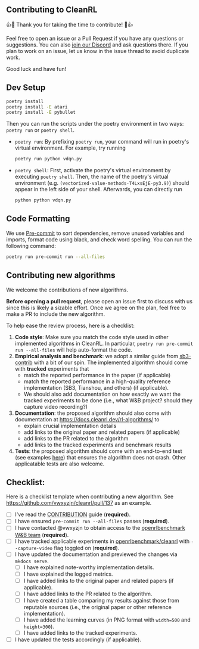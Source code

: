 ## Contributing to CleanRL

👍🎉 Thank you for taking the time to contribute! 🎉👍

Feel free to open an issue or a Pull Request if you have any questions or suggestions. You can also [join our Discord](https://discord.gg/D6RCjA6sVT) and ask questions there. If you plan to work on an issue, let us know in the issue thread to avoid duplicate work.

Good luck and have fun!

## Dev Setup

```bash
poetry install
poetry install -E atari
poetry install -E pybullet
```

Then you can run the scripts under the poetry environment in two ways: `poetry run` or `poetry shell`. 

* `poetry run`:
    By prefixing `poetry run`, your command will run in poetry's virtual environment. For example, try running
    ```bash
    poetry run python vdqn.py
    ```
* `poetry shell`:
    First, activate the poetry's virtual environment by executing `poetry shell`. Then, the name of the poetry's
    virtual environment (e.g. `(vectorized-value-methods-T4LxsEjE-py3.9)`) should appear in the left side of your shell.
    Afterwards, you can directly run
    ```bash
    python python vdqn.py


## Code Formatting

We use [Pre-commit](https://pre-commit.com/) to sort dependencies, remove unused variables and imports, format code using black, and check word spelling. You can run the following command:

```bash
poetry run pre-commit run --all-files
```

## Contributing new algorithms

We welcome the contributions of new algorithms.

**Before opening a pull request**, please open an issue first to discuss with us since this is likely a sizable effort. Once we agree on the plan, feel free to make a PR to include the new algorithm.

To help ease the review process, here is a checklist:

1. **Code style**: Make sure you match the code style used in other implemented algorithms in CleanRL. In particular, `poetry run pre-commit run --all-files` will help auto-format the code.
2. **Empirical analysis and benchmark**: we adopt a similar guide from [sb3-contrib](https://github.com/Stable-Baselines-Team/stable-baselines3-contrib/blob/master/CONTRIBUTING.md) with a bit of our spin. The implemented algorithm should come with **tracked** experiments that
    * match the reported performance in the paper (if applicable)
    * match the reported performance in a high-quality reference implementation (SB3, Tianshou, and others) (if applicable).
    * We should also add documentation on how exactly we want the tracked experiments to be done (i.e., what W&B project? should they capture video recording?)
3. **Documentation**: the proposed algorithm should also come with documentation at https://docs.cleanrl.dev/rl-algorithms/ to 
    * explain crucial implementation details
    * add links to the original paper and related papers (if applicable)
    * add links to the PR related to the algorithm
    * add links to the tracked experiments and benchmark results
4. **Tests**: the proposed algorithm should come with an end-to-end test (see examples [here](https://github.com/vwxyzjn/cleanrl/blob/master/tests/test_atari.py)) that ensures the algorithm does not crash. Other applicatable tests are also welcome.


## Checklist:

Here is a checklist template when contributing a new algorithm. See https://github.com/vwxyzjn/cleanrl/pull/137 as an example.

- [ ] I've read the [CONTRIBUTION](https://github.com/vwxyzjn/cleanrl/blob/master/CONTRIBUTING.md) guide (**required**).
- [ ] I have ensured `pre-commit run --all-files` passes (**required**).
- [ ] I have contacted @vwxyzjn to obtain access to the [openrlbenchmark W&B team](https://wandb.ai/openrlbenchmark) (**required**).
- [ ] I have tracked applicable experiments in [openrlbenchmark/cleanrl](https://wandb.ai/openrlbenchmark/cleanrl) with `--capture-video` flag toggled on (**required**).
- [ ] I have updated the documentation and previewed the changes via `mkdocs serve`.
    - [ ] I have explained note-worthy implementation details.
    - [ ] I have explained the logged metrics.
    - [ ] I have added links to the original paper and related papers (if applicable).
    - [ ] I have added links to the PR related to the algorithm.
    - [ ] I have created a table comparing my results against those from reputable sources (i.e., the original paper or other reference implementation).
    - [ ] I have added the learning curves (in PNG format with `width=500` and `height=300`).
    - [ ] I have added links to the tracked experiments.
- [ ] I have updated the tests accordingly (if applicable).
